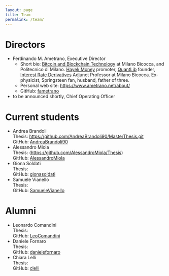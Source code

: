 ```yaml
---
layout: page
title: Team
permalink: /team/
---
```


# Directors

* Ferdinando M. Ametrano, Executive Director
  * Short bio: [Bitcoin and Blockchain Technology](https://www.ametrano.net/bbt/) at
               Milano Bicocca, and Politecnico di Milano.
               [Hayek Money](https://ssrn.com/abstract=2425270) promoter,
               [QuantLib](https://www.quantlib.org) founder,
               [Interest Rate Derivatives](https://www.ametrano.net/ird/)
               Adjunct Professor at Milano Bicocca.
               Ex-physicist, Springsteen fan, husband, father of three.
  * Personal web site: <https://www.ametrano.net/about/>
  * GitHub: [fametrano](https://github.com/fametrano)
* to be announced shortly, Chief Operating Officer

# Current students

* Andrea Brandoli  
  Thesis: https://github.com/AndreaBrandoli90/MasterThesis.git  
  GitHub: [AndreaBrandoli90](https://github.com/AndreaBrandoli90)
* Alessandro Miola  
  Thesis: (https://github.com/AlessandroMiola/Thesis)   
  GitHub: [AlessandroMiola](https://github.com/AlessandroMiola)
* Giona Soldati  
  Thesis:  
  GitHub: [gionasoldati](https://github.com/gionasoldati)
* Samuele Vianello  
  Thesis:  
  GitHub: [SamueleVianello](https://github.com/SamueleVianello)

# Alumni

* Leonardo Comandini  
  Thesis:  
  GitHub: [LeoComandini](https://github.com/LeoComandini)
* Daniele Fornaro  
  Thesis:  
  GitHub: [danielefornaro](https://github.com/danielefornaro)
* Chiara Lelli  
  Thesis:  
  GitHub: [clelli](https://github.com/clelli)
